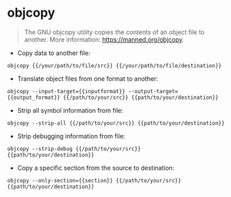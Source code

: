 # objcopy

> The GNU objcopy utility copies the contents of an object file to another.
> More information: <https://manned.org/objcopy>.

- Copy data to another file:

`objcopy {{/your/path/to/file/src}} {{/your/path/to/file/destination}}`

- Translate object files from one format to another:

`objcopy --input-target={{inputformat}} --output-target={{output_format}} {{/path/to/your/src}} {{path/to/your/destination}}`

- Strip all symbol information from file:

`objcopy --strip-all {{/path/to/your/src}} {{path/to/your/destination}}`

- Strip debugging information from file:

`objcopy --strip-debug {{/path/to/your/src}} {{path/to/your/destination}}`

- Copy a specific section from the source to destination:

`objcopy --only-section={{section}} {{/path/to/your/src}} {{path/to/your/destination}}`
